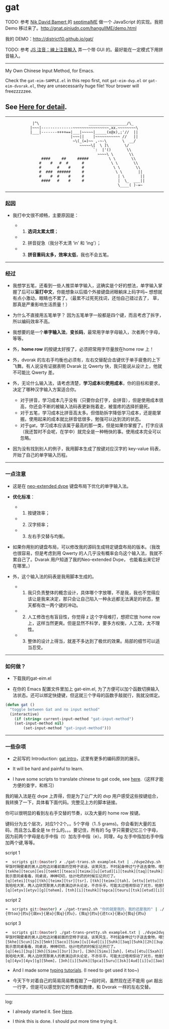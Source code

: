 gat
===


TODO: 参考 [Nik David Bamert ](http://ndb.io/) 的 [septimaIME](http://ndb.io/#!projects/septimaIME) 做一个 JavaScript 的实现。我把 Demo 移过来了。http://gnat.qiniudn.com/hangulIME/demo.html

我的 DEMO：<http://district10.github.io/gat/>

TODO: 参考 [JS 注音：線上注音輸入](http://timdream.org/jszhuyin/) 弄一个带 GUI 的。最好能在一定模式下用拼音输入。

---

My Own Chinese Input Method, for Emacs.

Check the `gat-eim-SAMPLE.el` in this repo first, not `gat-eim-dvp.el` or `gat-eim-dvorak.el`, they are unsecessarily huge file! Your brower will freezzzzzee.

## See [Here for detail][misc-gat].

---

```
            |^\                      _________________/\_
           |~~~|--------------~~~~~~~~~~~~~~~~,xx.~~~~~~~~\
           |___|-------++++==|___|~~~~~|_____(x@x),;'//  ||
                             |~~~||    |~~~~~~~~~~~ //   ||
                              ~\(_(=)~~ ,-~-\       \  __/
                                 ~~~~~\[  \ ]\       \/
                                       `:  |'()       \\
                                         ~~~~\ \       \\
                ####     ##     #####         \ \       \\
               #    #   #  #      #            \ \       \\
               #       #    #     #             \ \       \\
               #  ###  ######     #              \ \       ||
               #    #  #    #     #               | \       ||
                ####   #    #     #               |  \_  ___||
                                                  \____( )-=~
```


---

### 起因

- 我打中文很不顺畅，主要原因是：

	 - 1. **选词太累太烦**；
	 - 2. 拼音捉急（我分不太清 ‘in’ 和 ‘ing’）；
	 - 3. **拼音重码太多，效率太低**，我也不会五笔。


---

### 经过

- 我想学五笔，还看到一些人推崇单字输入，这确实是个好的想法，单字输入掌握了后可以**盲打中文**，你能想象以后插个外接键盘闭眼躺床上码字吗~ 想想就有点小激动，眼睛也不累了。（最累不过死死找词，还怕自己错过去了， 草，那真是严重影响生活质量！）

- 为什么不直接用五笔单字？ 因为五笔单字一般都是四个键，而且考虑了拆字，所以编码效率不高。

- 我想要的是一个**单字输入法**，**变长码**，最常用字单字母输入，次者两个字母，等等。

- 外，**home row** 的按键太好按了，必须把常用字尽量放在home row 上！

- 外，dvorak 的左右手均衡也必须有，左右交替配合击键优于单手疲惫的上下飞舞。有人说没有证据表明 Dvarak 比 Qwerty 快，我只能说从设计上，他就不可能比 Qwerty 差。

- 外，无论什么输入法，请考虑清楚，**学习成本**和**使用成本**，你的目标和要求，决定了哪种汉字输入方案适合你。
     - 对于拼音，学习成本几乎没有（只要你会打字，会拼音），但是使用成本很高，你还会不断的被输入法码表更新拖着走，被蛋疼的选择折磨死。
     - 对于五笔，学习成本比拼音高太多。但借助拆字降低学习成本，还是能掌握。使用起来的成本就比拼音低很多，勉强可以达到流的状态。
	 - 对于gat，学习成本应该属于最高的那一类，但是如果你掌握了。打字应该（我还暂时不会呢，在学中）就完全是一种畅快的事。使用成本完全可以忽略。

- 因为没有找到别人的例子，我用脚本生成了按键对应汉字的 key-value 码表，开始了自己的单字输入历程。



---

### 一点注意

- 这是在 [neo-extended dvpe][neo-dvpe] 键盘布局下优化的单字输入法。

- **优化标准**：
    - 1. 按键效率；
    - 2. 汉字频率；
    - 3. 左右手交替与均衡。

- 如果你用别的键盘布局，可以修改我的源码生成特定键盘布局的版本。（我改也很容易，但是考虑到用 Qwerty 的人几乎没有概率会鸟这个输入法，我就不累自己了。Dvarak 用户知道了我的Neo-extended Dvpe， 也能看出来它好在哪里。）

- 外，这个输入法的码表是我用脚本生成的。
    - 1. 我只负责整体的概念设计，具体哪个字放哪，不是我，我也不觉得应该让是我来决定，那只会让自己陷入一种永远都无法满足的状态，整天都有改一两个键的冲动。
    - 2. 人工修改也有盲目性，你觉得 z 这个字母难打，想把它放 home row 上，这样当然更爽。但是显然不科学，要多方权衡，人工改，太不理性。
    - 3. 整体的设计上得当，就差不多达到了极优的效果。局部的细节可以适当忍受。


---

### 如何做？

- 下载我的gat-eim.el

- 在你的 Emacs 配置文件里加上 gat-eim.el, 为了方便可以加个函数切换输入法状态。还可以绑定快捷键，但这就三个字母的函数手敲就行，我就没绑定。

``` lisp
(defun gat ()
  "toggle between Gat and no input method"
  (interactive)
    (if (string= current-input-method "gat-input-method")
	(set-input-method nil)
        (set-input-method "gat-input-method")))
```



---

### 一些杂项

- 之前写的 Introduction: [gat intro][gat-intro]，这里有更多的编码原则的展示。

- It will be hard and painful to learn.

- I have some scripts to translate chinese to gat code, see [here][gat-trans].（这样才能方便的查字，和练习）

我的输入法是在 dvpe 上弄得，但是为了让广大的 dvp 用户感受这些按键组合，我转换了一下，具体看下面代码。完整见上方的脚本链接。

你可以很明显的看到左右手交替的节奏，以及大量的 home row 按键。

键码分为五个层次，对应1个2个。。5个字母（1..5 grams)。你会看到大量的五码，而且怎么着全是 te 什么的。。。要记住，所有的 5g 字只需要记忆三个字母，因为前两个字母是右手中指（t）加左手中指（e）。同理，4g 左手中指加右手中指加两个键,等等。

script 1

``` bash
➜  scripts git:(master) ✗ ./gat-trans.sh example4.txt | ./dvpe2dvp.sh
早饭时隔壁桌的男人边吃边对着前面的空椅子说话，谈笑风生，不时起身伸过勺子送去食物，喂空气，好像哑剧。
[tekhe][tecun][es][temkt][teaco][teimx][u][etud][i][teuhk][taq][teuhk][eh][tup][tsi][thk][u][ette][tetia][thx][tah][etmp]，[teuhu][tehem][tetut][ec]，[x][es][trx][etxc][teutx][tuc][teits][thx][tgq][thh][teose][tha]，[tesip][ette][etao]，[txa][tehon][tehhi][etab]。
我示意同桌看看，同桌说，神神叨叨，估计吃药的时候忘记开灯了。
[q][etei][tsp][tkh][teimx][tsr][tsr]，[tkh][teimx][tah]，[ettu][ettu][texah][texah]，[etwj][tsh][taq][teusa][u][es][tenoh][tetxm][etrp][tni][teohp][n]。
我哈哈大笑，两人边欣赏那男人的表演边评头论足，不亦乐乎。可能太过喧闹惊动了对方，他居然放下餐具径直冲我们走来。
[q][etyv][etyv][g][tehem]，[tnh][i][teuhk][tepca][teuru][tsk][etud][i][u][tao][tpv][teuhk][tps][etua][tkp][teete]，[x][etjh][tpd][teahk]。[ea][eu][tehet][tuc][terre][teheo][etmq][tur][n][eh][tuh]，[p][tqn][tho][etuk][tih][tearu][ethp][etij][etso][toq][q][y][teuse][er]。
```

script 2

``` bash
➜  scripts git:(master) ✗ ./gat-trans2.sh "你的就是我的，我的还是我的" | ./dvpe2dvp.sh
{你too}{的u}{就ev}{是a}{我q}{的u}，{我q}{的u}{还tcx}{是a}{我q}{的u}
```

script 3

``` bash
➜  scripts git:(master) ./gat-trans-pretty.sh example4.txt | ./dvpe2dvp.sh
早饭时隔壁桌的男人边吃边对着前面的空椅子说话，谈笑风生，不时起身伸过勺子送去食物，喂空气，好像哑剧。
[5khe][5cun][2s][5mkt][5aco][5imx][u][4ud][i][5uhk][3aq][5uhk][2h][3up][3si][3hk][u][4te][5tia][3hx][3ah][4mp]，[5uhu][5hem][5tut][2c]，[x][2s][3rx][4xc][5utx][3uc][5its][3hx][3gq][3hh][5ose][3ha]，[5sip][4te][4ao]，[3xa][5hon][5hhi][4ab]。
我示意同桌看看，同桌说，神神叨叨，估计吃药的时候忘记开灯了。
[q][4ei][3sp][3kh][5imx][3sr][3sr]，[3kh][5imx][3ah]，[4tu][4tu][5xah][5xah]，[4wj][3sh][3aq][5usa][u][2s][5noh][5txm][4rp][3ni][5ohp][n]。
我哈哈大笑，两人边欣赏那男人的表演边评头论足，不亦乐乎。可能太过喧闹惊动了对方，他居然放下餐具径直冲我们走来。
[q][4yv][4yv][g][5hem]，[3nh][i][5uhk][5pca][5uru][3sk][4ud][i][u][3ao][3pv][5uhk][3ps][4ua][3kp][5ete]，[x][4jh][3pd][5ahk]。[2a][2u][5het][3uc][5rre][5heo][4mq][3ur][n][2h][3uh]，[p][3qn][3ho][4uk][3ih][5aru][4hp][4ij][4so][3oq][q][y][5use][2r]。
```


- And I made some [typing tutorials][tutorials]. (I need to get used it too~)

- 今天下午对着自己的简易简易教程敲了一段时间，虽然现在还不能用 gat 敲出一行字，但是可以感觉到它的节奏和韵律，和 Dvorak 一样的左右交替。



---

log:

 - I already started it. See [Here][misc-gat].

 - I think this is done. I should put more time trying it.


[gat-eim]: https://github.com/district10/dotfiles/tree/master/emacs/dot_emacs.d/gat-eim.el
[misc-gat]: https://github.com/district10/misc/tree/master/gen-gat
[gat-intro]: https://github.com/district10/misc/blob/master/gen-gat/README.txt
[gat-trans]: https://github.com/district10/dotfiles/tree/master/scripts
[tutorials]: https://github.com/district10/misc/tree/master/typing-zh
[neo-dvpe]: https://github.com/district10/neo_keyboard_layout
